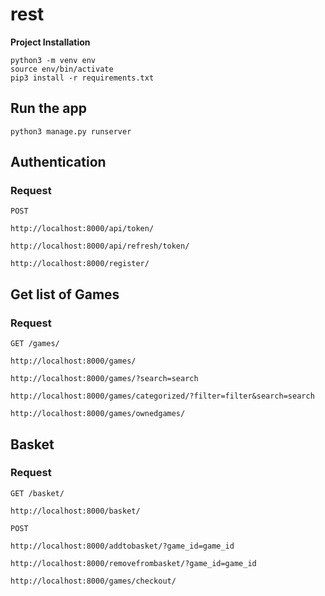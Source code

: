 # rest

**Project Installation**

```
python3 -m venv env
source env/bin/activate
pip3 install -r requirements.txt

```
## Run the app

    python3 manage.py runserver
    
## Authentication
### Request

`POST`

    http://localhost:8000/api/token/
     
    http://localhost:8000/api/refresh/token/

    http://localhost:8000/register/

## Get list of Games
### Request

`GET /games/`

    http://localhost:8000/games/
     
    http://localhost:8000/games/?search=search

    http://localhost:8000/games/categorized/?filter=filter&search=search

    http://localhost:8000/games/ownedgames/

## Basket
### Request

`GET /basket/`

    http://localhost:8000/basket/
    
`POST`
     
    http://localhost:8000/addtobasket/?game_id=game_id

    http://localhost:8000/removefrombasket/?game_id=game_id

    http://localhost:8000/games/checkout/



